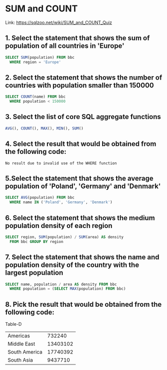 # SUM and COUNT

Link: https://sqlzoo.net/wiki/SUM_and_COUNT_Quiz


## 1. Select the statement that shows the sum of population of all countries in 'Europe'

```sql
SELECT SUM(population) FROM bbc
  WHERE region = 'Europe'
```

## 2. Select the statement that shows the number of countries with population smaller than 150000

```sql
SELECT COUNT(name) FROM bbc
  WHERE population < 150000
```


## 3. Select the list of core SQL aggregate functions

```sql
AVG(), COUNT(), MAX(), MIN(), SUM()
```

## 4. Select the result that would be obtained from the following code:

```
No result due to invalid use of the WHERE function
```

## 5.Select the statement that shows the average population of 'Poland', 'Germany' and 'Denmark'

```sql
SELECT AVG(population) FROM bbc
  WHERE name IN ('Poland', 'Germany', 'Denmark')
```

## 6. Select the statement that shows the medium population density of each region

```sql
SELECT region, SUM(population) / SUM(area) AS density
  FROM bbc GROUP BY region
```

## 7. Select the statement that shows the name and population density of the country with the largest population

```sql
SELECT name, population / area AS density FROM bbc
  WHERE population = (SELECT MAX(population) FROM bbc)
```

## 8. Pick the result that would be obtained from the following code:

Table-D

| | |
|-|-|
| Americas	| 732240 |
| Middle East	| 13403102 |
| South America	| 17740392 |
| South Asia	| 9437710 |
